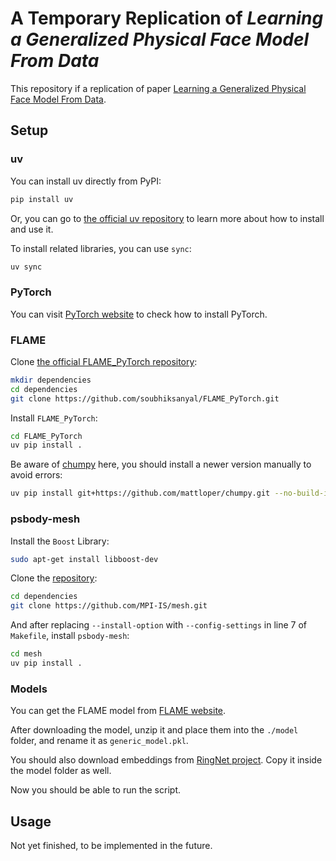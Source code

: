 # A Temporary Replication of *Learning a Generalized Physical Face Model From Data*

This repository if a replication of paper [Learning a Generalized Physical Face Model From Data](https://dl.acm.org/doi/abs/10.1145/3658189).

## Setup

### uv

You can install uv directly from PyPI:
```bash
pip install uv
```

Or, you can go to [the official uv repository](https://pypi.org/project/uv/) to learn more about how to install and use it.

To install related libraries, you can use `sync`:
```bash
uv sync
```

### PyTorch

You can visit [PyTorch website](https://pytorch.org/get-started/locally/) to check how to install PyTorch.

### FLAME

Clone [the official FLAME_PyTorch repository](https://github.com/soubhiksanyal/FLAME_PyTorch):
```bash
mkdir dependencies
cd dependencies
git clone https://github.com/soubhiksanyal/FLAME_PyTorch.git
```

Install `FLAME_PyTorch`:
```bash
cd FLAME_PyTorch
uv pip install .
```

Be aware of [chumpy]() here, you should install a newer version manually to avoid errors:
```bash
uv pip install git+https://github.com/mattloper/chumpy.git --no-build-isolation
```

### psbody-mesh

Install the `Boost` Library:
```bash
sudo apt-get install libboost-dev
```

Clone the [repository](https://github.com/MPI-IS/mesh):
```bash
cd dependencies
git clone https://github.com/MPI-IS/mesh.git
```

And after replacing `--install-option` with `--config-settings` in line 7 of `Makefile`, install `psbody-mesh`:
```bash
cd mesh
uv pip install .
```

### Models

You can get the FLAME model from [FLAME website](https://flame.is.tue.mpg.de/).

After downloading the model, unzip it and place them into the `./model` folder, and rename it as `generic_model.pkl`.

You should also download embeddings from [RingNet project](https://github.com/soubhiksanyal/RingNet/tree/master/flame_model). Copy it inside the model folder as well.

Now you should be able to run the script.

## Usage

Not yet finished, to be implemented in the future.
